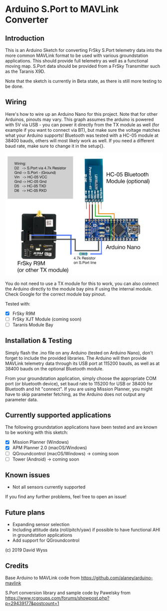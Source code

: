 # Arduino S.Port to MAVLink Converter

## Introduction

This is an Arduino Sketch for converting FrSky S.Port telemetry data into the more common MAVLink format to be used with various groundstation applications. This should provide full telemetry as well as a functional moving map.
S.Port data should be provided from a FrSky Transmitter such as the Taranis X9D.

Note that the sketch is currently in Beta state, as there is still more testing to be done.

## Wiring

Here's how to wire up an Arduino Nano for this project. Note that for other Arduinos, pinouts may vary.
This graph assumes the arduino is powered with 5V via USB - you can power it directly from the TX module as well (for example if you want to connect via BT), but make sure the voltage matches what your Arduino supports!
Bluetooth was tested with a HC-05 module at 38400 bauds, others will most likely work as well. If you need a different baud rate, make sure to change it in the setup{}.

![Alt text](wiring.jpg?raw=true "Title")

You do not need to use a TX module for this to work, you can also connect the Arduino directly to the module bay pins if using the internal module. Check Google for the correct module bay pinout.

Tested with:
- [x] FrSky R9M
- [ ] FrSky XJT Module (coming soon)
- [ ] Taranis Module Bay

## Installation & Testing

Simply flash the .ino file on any Arduino (tested on Arduino Nano), don't forget to include the provided libraries.
The Arduino will then provide MAVLink telemetry data through its USB port at 115200 bauds, as well as at 38400 bauds on the optional Bluetooth module.

From your groundstation application, simply choose the appropriate COM port (or bluetooth device), set baud rate to 115200 for USB or 38400 for Bluetooth and hit "connect".
If you are using Mission Planner, you might have to skip parameter fetching, as the Arduino does not output any parameter data.


## Currently supported applications

The following groundstation applications have been tested and are known to be working with this sketch:

- [x] Mission Planner (Windows)
- [x] APM Planner 2.0 (macOS/Windows)
- [ ] QGroundcontrol (macOS/Windows) -> coming soon
- [ ] Tower (Android) -> coming soon

## Known issues

- Not all sensors currently supported

If you find any further problems, feel free to open an issue!

## Future plans

- Expanding sensor selection
- Including attitude data (roll/pitch/yaw) if possible to have functional AHI in groundstation applications
- Add support for QGroundcontrol


(c) 2019 David Wyss

## Credits
Base Arduino to MAVLink code from https://github.com/alaney/arduino-mavlink

S.Port conversion library and sample code by Pawelsky from https://www.rcgroups.com/forums/showpost.php?p=29439177&postcount=1


